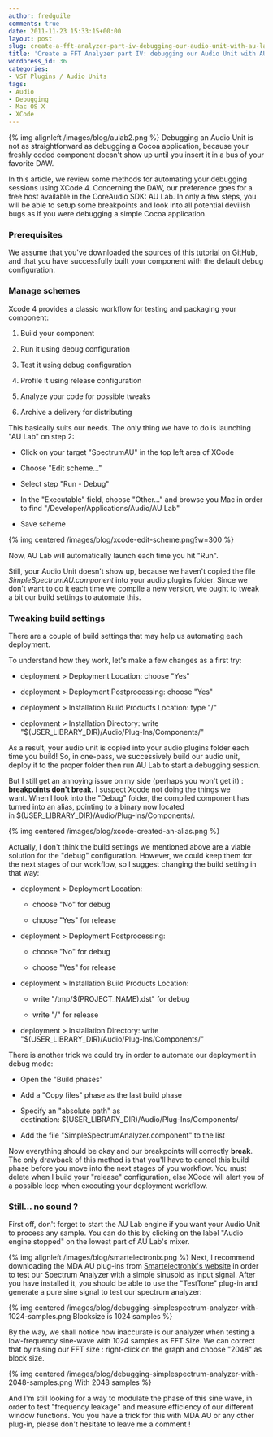 ```yaml
---
author: fredguile
comments: true
date: 2011-11-23 15:33:15+00:00
layout: post
slug: create-a-fft-analyzer-part-iv-debugging-our-audio-unit-with-au-lab
title: 'Create a FFT Analyzer part IV: debugging our Audio Unit with AU Lab'
wordpress_id: 36
categories:
- VST Plugins / Audio Units
tags:
- Audio
- Debugging
- Mac OS X
- XCode
---
```


{% img alignleft /images/blog/aulab2.png %} Debugging an Audio Unit is not as straightforward as debugging a Cocoa application, because your freshly coded component doesn't show up until you insert it in a bus of your favorite DAW.




In this article, we review some methods for automating your debugging sessions using XCode 4. Concerning the DAW, our preference goes for a free host available in the CoreAudio SDK: AU Lab. In only a few steps, you will be able to setup some breakpoints and look into all potential devilish bugs as if you were debugging a simple Cocoa application.


<!-- more -->


### Prerequisites




We assume that you've downloaded [the sources of this tutorial on GitHub](http://github.com/fredguile/SimpleSpectrumAnalyzer), and that you have successfully built your component with the default debug configuration.





### Manage schemes




Xcode 4 provides a classic workflow for testing and packaging your component:






	
  1. Build your component

	
  2. Run it using debug configuration

	
  3. Test it using debug configuration

	
  4. Profile it using release configuration

	
  5. Analyze your code for possible tweaks

	
  6. Archive a delivery for distributing




This basically suits our needs. The only thing we have to do is launching "AU Lab" on step 2:






	
  * Click on your target "SpectrumAU" in the top left area of XCode

	
  * Choose "Edit scheme..."

	
  * Select step "Run - Debug"

	
  * In the "Executable" field, choose "Other..." and browse you Mac in order to find "/Developer/Applications/Audio/AU Lab"

	
  * Save scheme




{% img centered /images/blog/xcode-edit-scheme.png?w=300 %}




Now, AU Lab will automatically launch each time you hit "Run".




Still, your Audio Unit doesn't show up, because we haven't copied the file _SimpleSpectrumAU.component_ into your audio plugins folder. Since we don't want to do it each time we compile a new version, we ought to tweak a bit our build settings to automate this.





### Tweaking build settings


There are a couple of build settings that may help us automating each deployment.

To understand how they work, let's make a few changes as a first try:



	
  * deployment > Deployment Location: choose "Yes"

	
  * deployment > Deployment Postprocessing: choose "Yes"

	
  * deployment > Installation Build Products Location: type "/"

	
  * deployment > Installation Directory: write "$(USER_LIBRARY_DIR)/Audio/Plug-Ins/Components/"




As a result, your audio unit is copied into your audio plugins folder each time you build! So, in one-pass, we successively build our audio unit, deploy it to the proper folder then run AU Lab to start a debugging session.










But I still get an annoying issue on my side (perhaps you won't get it) : **breakpoints don't break.** I suspect Xcode not doing the things we want. When I look into the "Debug" folder, the compiled component has turned into an alias, pointing to a binary now located in $(USER_LIBRARY_DIR)/Audio/Plug-Ins/Components/.







{% img centered /images/blog/xcode-created-an-alias.png %}




Actually, I don't think the build settings we mentioned above are a viable solution for the "debug" configuration. However, we could keep them for the next stages of our workflow, so I suggest changing the build setting in that way:






	
  * deployment > Deployment Location:


	
    * choose "No" for debug

	
    * choose "Yes" for release


	
  * deployment > Deployment Postprocessing:


	
    * choose "No" for debug

	
    * choose "Yes" for release


	
  * deployment > Installation Build Products Location:


	
    * write "/tmp/$(PROJECT_NAME).dst" for debug

	
    * write "/" for release


	
  * deployment > Installation Directory: write "$(USER_LIBRARY_DIR)/Audio/Plug-Ins/Components/"




There is another trick we could try in order to automate our deployment in debug mode:






	
  * Open the "Build phases"

	
  * Add a "Copy files" phase as the last build phase

	
  * Specify an "absolute path" as destination: $(USER_LIBRARY_DIR)/Audio/Plug-Ins/Components/

	
  * Add the file "SimpleSpectrumAnalyzer.component" to the list




Now everything should be okay and our breakpoints will correctly **break**. The only drawback of this method is that you'll have to cancel this build phase before you move into the next stages of you workflow. You must delete when I build your "release" configuration, else XCode will alert you of a possible loop when executing your deployment workflow.





### Still... no sound ?




First off, don't forget to start the AU Lab engine if you want your Audio Unit to process any sample. You can do this by clicking on the label "Audio engine stopped" on the lowest part of AU Lab's mixer.




{% img alignleft /images/blog/smartelectronix.png %} Next, I recommend downloading the MDA AU plug-ins from [Smartelectronix's website](http://mda.smartelectronix.com/effects.htm) in order to test our Spectrum Analyzer with a simple sinusoid as input signal. After you have installed it, you should be able to use the "TestTone" plug-in and generate a pure sine signal to test our spectrum analyzer:




{% img centered /images/blog/debugging-simplespectrum-analyzer-with-1024-samples.png Blocksize is 1024 samples %}

By the way, we shall notice how inaccurate is our analyzer when testing a low-frequency sine-wave with 1024 samples as FFT Size. We can correct that by raising our FFT size : right-click on the graph and choose "2048" as block size.

{% img centered /images/blog/debugging-simplespectrum-analyzer-with-2048-samples.png With 2048 samples %}


And I'm still looking for a way to modulate the phase of this sine wave, in order to test "frequency leakage" and measure efficiency of our different window functions. You you have a trick for this with MDA AU or any other plug-in, please don't hesitate to leave me a comment !
